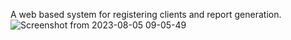 A web based system for registering clients and report generation.
![Screenshot from 2023-08-05 09-05-49](https://github.com/Ian-Mlolwa/Pamoja_Data/assets/75843266/33cefd6c-0fa4-4712-9617-118c70665410)
